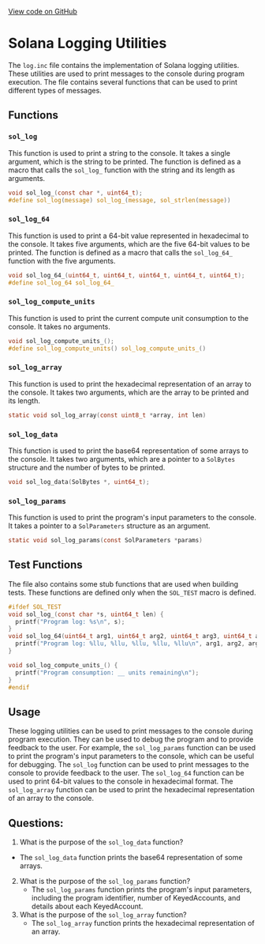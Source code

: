 [View code on GitHub](https://github.com/solana-labs/solana/blob/master/sdk/sbf/c/inc/sol/inc/log.inc)

# Solana Logging Utilities

The `log.inc` file contains the implementation of Solana logging utilities. These utilities are used to print messages to the console during program execution. The file contains several functions that can be used to print different types of messages.

## Functions

### `sol_log`

This function is used to print a string to the console. It takes a single argument, which is the string to be printed. The function is defined as a macro that calls the `sol_log_` function with the string and its length as arguments.

```c
void sol_log_(const char *, uint64_t);
#define sol_log(message) sol_log_(message, sol_strlen(message))
```

### `sol_log_64`

This function is used to print a 64-bit value represented in hexadecimal to the console. It takes five arguments, which are the five 64-bit values to be printed. The function is defined as a macro that calls the `sol_log_64_` function with the five arguments.

```c
void sol_log_64_(uint64_t, uint64_t, uint64_t, uint64_t, uint64_t);
#define sol_log_64 sol_log_64_
```

### `sol_log_compute_units`

This function is used to print the current compute unit consumption to the console. It takes no arguments.

```c
void sol_log_compute_units_();
#define sol_log_compute_units() sol_log_compute_units_()
```

### `sol_log_array`

This function is used to print the hexadecimal representation of an array to the console. It takes two arguments, which are the array to be printed and its length.

```c
static void sol_log_array(const uint8_t *array, int len)
```

### `sol_log_data`

This function is used to print the base64 representation of some arrays to the console. It takes two arguments, which are a pointer to a `SolBytes` structure and the number of bytes to be printed.

```c
void sol_log_data(SolBytes *, uint64_t);
```

### `sol_log_params`

This function is used to print the program's input parameters to the console. It takes a pointer to a `SolParameters` structure as an argument.

```c
static void sol_log_params(const SolParameters *params)
```

## Test Functions

The file also contains some stub functions that are used when building tests. These functions are defined only when the `SOL_TEST` macro is defined.

```c
#ifdef SOL_TEST
void sol_log_(const char *s, uint64_t len) {
  printf("Program log: %s\n", s);
}
void sol_log_64(uint64_t arg1, uint64_t arg2, uint64_t arg3, uint64_t arg4, uint64_t arg5) {
  printf("Program log: %llu, %llu, %llu, %llu, %llu\n", arg1, arg2, arg3, arg4, arg5);
}

void sol_log_compute_units_() {
  printf("Program consumption: __ units remaining\n");
}
#endif
```

## Usage

These logging utilities can be used to print messages to the console during program execution. They can be used to debug the program and to provide feedback to the user. For example, the `sol_log_params` function can be used to print the program's input parameters to the console, which can be useful for debugging. The `sol_log` function can be used to print messages to the console to provide feedback to the user. The `sol_log_64` function can be used to print 64-bit values to the console in hexadecimal format. The `sol_log_array` function can be used to print the hexadecimal representation of an array to the console.
## Questions: 
 1. What is the purpose of the `sol_log_data` function?
   - The `sol_log_data` function prints the base64 representation of some arrays.
2. What is the purpose of the `sol_log_params` function?
   - The `sol_log_params` function prints the program's input parameters, including the program identifier, number of KeyedAccounts, and details about each KeyedAccount.
3. What is the purpose of the `sol_log_array` function?
   - The `sol_log_array` function prints the hexadecimal representation of an array.